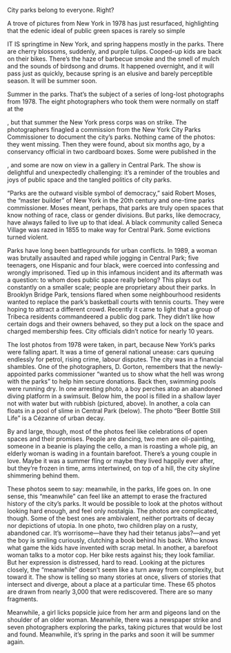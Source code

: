 City parks belong to everyone. Right?

A trove of pictures from New York in 1978 has just resurfaced, highlighting that the edenic ideal of public green spaces is rarely so simple

IT IS springtime in New York, and spring happens mostly in the parks. There are cherry blossoms, suddenly, and purple tulips. Cooped-up kids are back on their bikes. There’s the haze of barbecue smoke and the smell of mulch and the sounds of birdsong and drums. It happened overnight, and it will pass just as quickly, because spring is an elusive and barely perceptible season. It will be summer soon.

Summer in the parks. That’s the subject of a series of long-lost photographs from 1978. The eight photographers who took them were normally on staff at the 

, but that summer the New York press corps was on strike. The photographers finagled a commission from the New York City Parks Commissioner to document the city’s parks. Nothing came of the photos: they went missing. Then they were found, about six months ago, by a conservancy official in two cardboard boxes. Some were published in the 

, and some are now on view in a gallery in Central Park. The show is delightful and unexpectedly challenging: it’s a reminder of the troubles and joys of public space and the tangled politics of city parks.

“Parks are the outward visible symbol of democracy,” said Robert Moses, the “master builder” of New York in the 20th century and one-time parks commissioner. Moses meant, perhaps, that parks are truly open spaces that know nothing of race, class or gender divisions. But parks, like democracy, have always failed to live up to that ideal. A black community called Seneca Village was razed in 1855 to make way for Central Park. Some evictions turned violent.

Parks have long been battlegrounds for urban conflicts. In 1989, a woman was brutally assaulted and raped while jogging in Central Park; five teenagers, one Hispanic and four black, were coerced into confessing and wrongly imprisoned. Tied up in this infamous incident and its aftermath was a question: to whom does public space really belong? This plays out constantly on a smaller scale; people are proprietary about their parks. In Brooklyn Bridge Park, tensions flared when some neighbourhood residents wanted to replace the park’s basketball courts with tennis courts. They were hoping to attract a different crowd. Recently it came to light that a group of Tribeca residents commandeered a public dog park. They didn’t like how certain dogs and their owners behaved, so they put a lock on the space and charged membership fees. City officials didn’t notice for nearly 10 years. 

The lost photos from 1978 were taken, in part, because New York’s parks were falling apart. It was a time of general national unease: cars queuing endlessly for petrol, rising crime, labour disputes. The city was in a financial shambles. One of the photographers, D. Gorton, remembers that the newly-appointed parks commissioner “wanted us to show what the hell was wrong with the parks” to help him secure donations. Back then, swimming pools were running dry. In one arresting photo, a boy perches atop an abandoned diving platform in a swimsuit. Below him, the pool is filled in a shallow layer not with water but with rubbish (pictured, above). In another, a cola can floats in a pool of slime in Central Park (below). The photo “Beer Bottle Still Life” is a Cézanne of urban decay.

By and large, though, most of the photos feel like celebrations of open spaces and their promises. People are dancing, two men are oil-painting, someone in a beanie is playing the cello, a man is roasting a whole pig, an elderly woman is wading in a fountain barefoot. There’s a young couple in love. Maybe it was a summer fling or maybe they lived happily ever after, but they’re frozen in time, arms intertwined, on top of a hill, the city skyline shimmering behind them. 

These photos seem to say: meanwhile, in the parks, life goes on. In one sense, this “meanwhile” can feel like an attempt to erase the fractured history of the city’s parks. It would be possible to look at the photos without looking hard enough, and feel only nostalgia. The photos are complicated, though. Some of the best ones are ambivalent, neither portraits of decay nor depictions of utopia. In one photo, two children play on a rusty, abandoned car. It’s worrisome—have they had their tetanus jabs?—and yet the boy is smiling curiously, clutching a book behind his back. Who knows what game the kids have invented with scrap metal. In another, a barefoot woman talks to a motor cop. Her bike rests against his; they look familiar. But her expression is distressed, hard to read. Looking at the pictures closely, the “meanwhile” doesn’t seem like a turn away from complexity, but toward it. The show is telling so many stories at once, slivers of stories that intersect and diverge, about a place at a particular time. These 65 photos are drawn from nearly 3,000 that were rediscovered. There are so many fragments.

Meanwhile, a girl licks popsicle juice from her arm and pigeons land on the shoulder of an older woman. Meanwhile, there was a newspaper strike and seven photographers exploring the parks, taking pictures that would be lost and found. Meanwhile, it’s spring in the parks and soon it will be summer again.